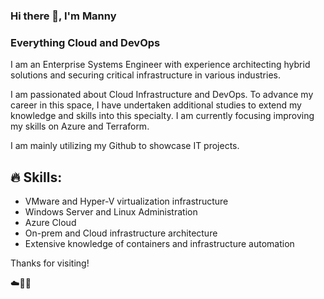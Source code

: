 ### Hi there 👋, I'm Manny
### Everything Cloud and DevOps
I am an Enterprise Systems Engineer with experience architecting hybrid solutions and securing critical infrastructure in various industries.

I am passionated about Cloud Infrastructure and DevOps. To advance my career in this space, I have undertaken additional studies to extend my knowledge and skills into this specialty. I am currently focusing improving my skills on Azure and Terraform.

I am mainly utilizing my Github to showcase IT projects.

## :fire: Skills:
- VMware and Hyper-V virtualization infrastructure
- Windows Server and Linux Administration
- Azure Cloud
- On-prem and Cloud infrastructure architecture
- Extensive knowledge of containers and infrastructure automation

Thanks for visiting!

☁️🤙💪

<!--
**mamendi/mamendi** is a ✨ _special_ ✨ repository because its `README.md` (this file) appears on your GitHub profile.

Here are some ideas to get you started:

- 🔭 I’m currently working on ...
- 🌱 I’m currently learning ...
- 👯 I’m looking to collaborate on ...
- 🤔 I’m looking for help with ...
- 💬 Ask me about ...
- 📫 How to reach me: ...
- 😄 Pronouns: ...
- ⚡ Fun fact: ...
-->
